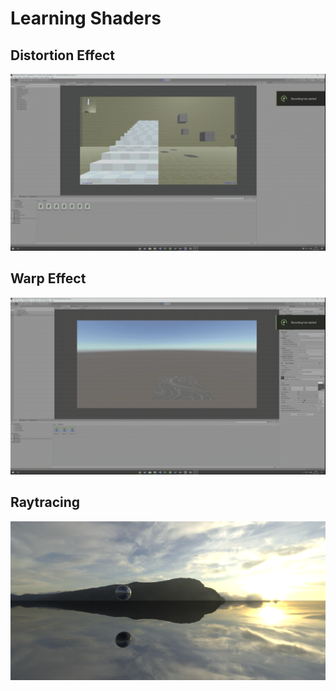 # Learning Shaders

## Distortion Effect

![](/video/Distort.gif)

## Warp Effect

![](/video/Warp.gif)

## Raytracing

![](/video/Raytraceing.png)